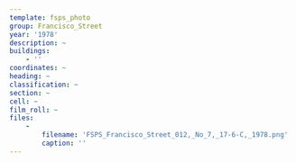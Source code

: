```yaml
---
template: fsps_photo
group: Francisco_Street
year: '1978'
description: ~
buildings:
    - ''
coordinates: ~
heading: ~
classification: ~
section: ~
cell: ~
film_roll: ~
files:
    -
        filename: 'FSPS_Francisco_Street_012,_No_7,_17-6-C,_1978.png'
        caption: ''
---
```

